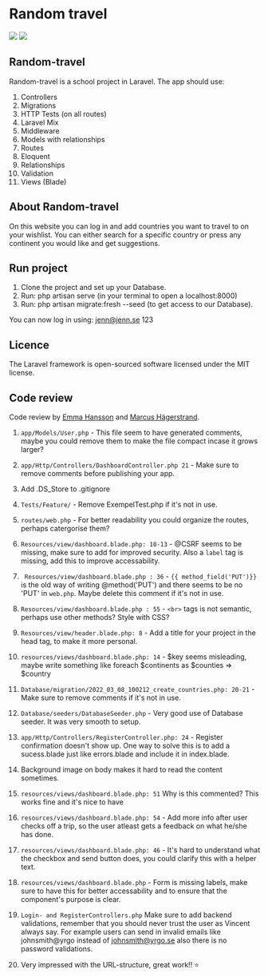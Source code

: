 # Random travel
<img src="https://...thumbs-up.gif">
<img src="https://media.giphy.com/media/IvDNMYRwQQiIM/giphy.gif" width: 100/>

## Random-travel

Random-travel is a school project in Laravel. The app should use:

1. Controllers
2. Migrations
3. HTTP Tests (on all routes)
4. Laravel Mix
5. Middleware
6. Models with relationships
7. Routes
8. Eloquent
9. Relationships
10. Validation
11. Views (Blade)

## About Random-travel

On this website you can log in and add countries you want to travel to on your wishlist. You can either search for a specific country or press any continent you would like and get suggestions.

## Run project

1. Clone the project and set up your Database.
2. Run: php artisan serve (in your terminal to open a localhost:8000)
3. Run: php artisan migrate:fresh --seed (to get access to our Database).

You can now log in using: jenn@jenn.se 123

## Licence

The Laravel framework is open-sourced software licensed under the MIT license.

## Code review

Code review by [Emma Hansson](https://github.com/h-emma) and [Marcus Hägerstrand](https://github.com/marcusxyz).

1. `app/Models/User.php` - This file seem to have generated comments, maybe you could remove them to make the file compact incase it grows larger?

2. `app/Http/Controllers/DashboardController.php 21` - Make sure to remove comments before publishing your app.

3. Add .DS_Store to .gitignore

4. `Tests/Feature/` - Remove ExempelTest.php if it's not in use.

5. `routes/web.php` - For better readability you could organize the routes, perhaps catergorise them?

6. `Resources/view/dashboard.blade.php: 10-13` - @CSRF seems to be missing, make sure to add for improved security. Also a `label` tag is missing, add this to improve accessability.

7. ` Resources/view/dashboard.blade.php : 36` - `{{ method_field('PUT')}}` is the old way of writing @method('PUT') and there seems to be no 'PUT' in `web.php`. Maybe delete this comment if it's not in use.

8. `Resources/view/dashboard.blade.php : 55` - `<br>` tags is not semantic, perhaps use other methods? Style with CSS?

9. `Resources/view/header.blade.php: 8` - Add a title for your project in the head tag, to make it more personal.

10. `resources/views/dashboard.blade.php: 14` - $key seems misleading, maybe write something like foreach $continents as $counties => $country

11. `Database/migration/2022_03_08_100212_create_countries.php: 20-21` - Make sure to remove comments if it's not in use.

12. `Database/seeders/DatabaseSeeder.php` - Very good use of Database seeder. It was very smooth to setup.

13. `app/Http/Controllers/RegisterController.php: 24` - Register confirmation doesn't show up. One way to solve this is to add a sucess.blade just like errors.blade and include it in index.blade.

14. Background image on body makes it hard to read the content sometimes.

15. `resources/views/dashboard.blade.php: 51` Why is this commented? This works fine and it's nice to have

16. `resources/views/dashboard.blade.php: 54` - Add more info after user checks off a trip, so the user atleast gets a feedback on what he/she has done.

17. `resources/views/dashboard.blade.php: 46` - It's hard to understand what the checkbox and send button does, you could clarify this with a helper text.

18. `resources/views/dashboard.blade.php` - Form is missing labels, make sure to have this for better accessability and to ensure that the component's purpose is clear.

19. `Login- and RegisterControllers.php` Make sure to add backend validations, remember that you should never trust the user as Vincent always say. For example users can send in invalid emails like johnsmith@yrgo instead of johnsmith@yrgo.se also there is no password validations.

20. Very impressed with the URL-structure, great work!! ⭐️

